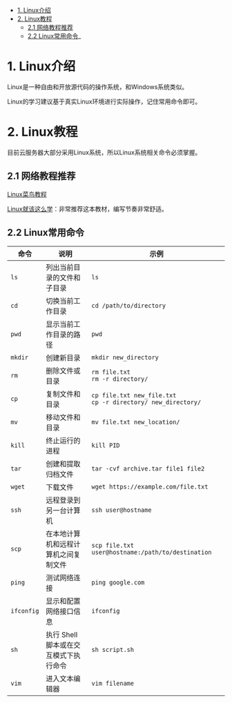 
- [1. Linux介绍](##1-Linux介绍)
- [2. Linux教程](##2-Linux教程)
  - [2.1 网络教程推荐](##21-网络教程推荐)
  - [2.2 Linux常用命令](##22-Linux常用命令)_ 

# 1. Linux介绍
Linux是一种自由和开放源代码的操作系统，和Windows系统类似。

Linux的学习建议基于真实Linux环境进行实际操作，记住常用命令即可。

# 2. Linux教程
目前云服务器大部分采用Linux系统，所以Linux系统相关命令必须掌握。

## 2.1 网络教程推荐
[Linux菜鸟教程](https://www.runoob.com/linux/linux-tutorial.html)

[Linux就该这么学](https://www.linuxprobe.com/)：非常推荐这本教材，编写节奏非常舒适。

## 2.2 Linux常用命令

| 命令       | 说明                                             | 示例                                                         |
|------------|--------------------------------------------------|--------------------------------------------------------------|
| `ls`       | 列出当前目录的文件和子目录                       | `ls`                                                         |
| `cd`       | 切换当前工作目录                                 | `cd /path/to/directory`                                       |
| `pwd`      | 显示当前工作目录的路径                           | `pwd`                                                        |
| `mkdir`    | 创建新目录                                       | `mkdir new_directory`                                         |
| `rm`       | 删除文件或目录                                   | `rm file.txt`<br>`rm -r directory/`                           |
| `cp`       | 复制文件和目录                                   | `cp file.txt new_file.txt`<br>`cp -r directory/ new_directory/` |
| `mv`       | 移动文件和目录                                   | `mv file.txt new_location/`                                   |
| `kill`     | 终止运行的进程                                   | `kill PID`                                                   |                                        |
| `tar`      | 创建和提取归档文件                               | `tar -cvf archive.tar file1 file2`                           |
| `wget`     | 下载文件                                         | `wget https://example.com/file.txt`                          |
| `ssh`      | 远程登录到另一台计算机                           | `ssh user@hostname`                                          |
| `scp`      | 在本地计算机和远程计算机之间复制文件               | `scp file.txt user@hostname:/path/to/destination`            |
| `ping`     | 测试网络连接                                     | `ping google.com`                                            |
| `ifconfig` | 显示和配置网络接口信息                           | `ifconfig`                                                   |
| `sh`       | 执行 Shell 脚本或在交互模式下执行命令            | `sh script.sh`                                                 |
|`vim`      |进入文本编辑器                                         | `vim filename`                                               |
